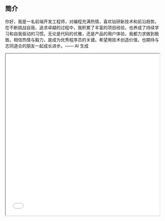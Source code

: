 ## 简介

你好，我是一名前端开发工程师，对编程充满热情，喜欢钻研新技术和前沿趋势。在不断挑战自我、追求卓越的过程中，我积累了丰富的项目经验，也养成了持续学习和自我驱动的习惯。无论是代码的优雅，还是产品的用户体验，我都力求做到极致。相信热情与毅力，是成为优秀程序员的关键。希望用技术创造价值，也期待与志同道合的朋友一起成长进步。—— AI 生成

<iframe
  width="100%"
  height="530px"
  src="/files/about/snofly-timeline.html"
  title="snofly-timeline"
  class="rounded-lg border dark:border-gray-700 bg-white dark:bg-gray-800 transition-colors duration-300"
  style="box-shadow: 0 1px 3px 0 rgb(0 0 0 / 0.1), 0 1px 2px -1px rgb(0 0 0 / 0.1);"
  loading="lazy"
/><br/ >

<br/ >

## 兴趣爱好

- 游戏：炉石传说、GTAV、塞尔达传说
- 阅读：散文小说、名著传记
- 艺术：美食、美景、美人
- 科研：逻辑推导、代码优雅
- 运动：慢跑、骑行

<br/ >

## MBTI

- [INFJ](https://www.16personalities.com/ch/infj-%E4%BA%BA%E6%A0%BC) 提倡者 2023

- [INTJ](https://www.16personalities.com/ch/intj-%E4%BA%BA%E6%A0%BC) 建筑师 2024

# 学习经历

<!-- INJECT:README -->